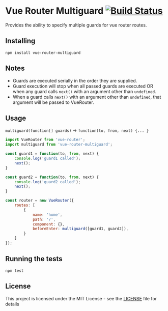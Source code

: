 # Vue Router Multiguard [![Build Status](https://travis-ci.org/atanas-angelov-dev/vue-router-multiguard.svg?branch=master)](https://travis-ci.org/atanas-angelov-dev/vue-router-multiguard)

Provides the ability to specify multiple guards for vue router routes.

## Installing

`npm install vue-router-multiguard`

## Notes

- Guards are executed serially in the order they are supplied.
- Guard execution will stop when all passed guards are executed OR when any guard calls `next()` with an argument other than `undefined`.
- When a guard calls `next()` with an argument other than `undefined`, that argument will be passed to VueRouter.

## Usage

`multiguard(function[] guards)` -> `function(to, from, next) {... }`

```js
import VueRouter from 'vue-router';
import multiguard from 'vue-router-multiguard';

const guard1 = function(to, from, next) {
    console.log('guard1 called');
    next();
}

const guard2 = function(to, from, next) {
    console.log('guard2 called');
    next();
}

const router = new VueRouter({
    routes: [
        {
            name: 'home',
            path: '/',
            component: {},
            beforeEnter: multiguard([guard1, guard2]),
        }
    ]
});
```

## Running the tests

`npm test`

## License

This project is licensed under the MIT License - see the [LICENSE](LICENSE) file for details
